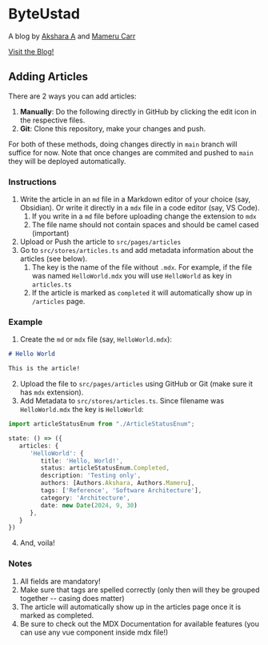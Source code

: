 # ByteUstad

A blog by [Akshara A](https://github.com/akshara-a) and [Mameru Carr](https://github.com/mameru-carr)

[Visit the Blog!](https://byteustad.onrender.com/)

## Adding Articles
There are 2 ways you can add articles:
1. __Manually__: Do the following directly in GitHub by clicking the edit icon in the respective files.
2. __Git__: Clone this repository, make your changes and push.

For both of these methods, doing changes directly in `main` branch will suffice for now. Note that
once changes are commited and pushed to `main` they will be deployed automatically.
### Instructions
1. Write the article in an `md` file in a Markdown editor of your choice (say, Obsidian). Or write it directly in a `mdx` file in a code editor (say, VS Code).
    1. If you write in a `md` file before uploading change the extension to `mdx`
    2. The file name should not contain spaces and should be camel cased (important)
2. Upload or Push the article to `src/pages/articles`
3. Go to `src/stores/articles.ts` and add metadata information about the articles (see below).
    1. The key is the name of the file without `.mdx`. For example, if the file was named `HelloWorld.mdx` you will use `HelloWorld` as key in `articles.ts`
    2. If the article is marked as `completed` it will automatically show up in `/articles` page.

### Example

1. Create the `md` or `mdx` file (say, `HelloWorld.mdx`):
```md
# Hello World

This is the article!
```

2. Upload the file to `src/pages/articles` using GitHub or Git (make sure it has `mdx` extension).
3. Add Metadata to `src/stores/articles.ts`. Since filename was `HelloWorld.mdx` the key is `HelloWorld`:

```ts
import articleStatusEnum from "./ArticleStatusEnum";

state: () => ({
   articles: {
      'HelloWorld': {
         title: 'Hello, World!',
         status: articleStatusEnum.Completed,
         description: 'Testing only',
         authors: [Authors.Akshara, Authors.Mameru],
         tags: ['Reference', 'Software Architecture'],
         category: 'Architecture',
         date: new Date(2024, 9, 30)
      },
   }
})
```
4. And, voila!

### Notes
1. All fields are mandatory!
2. Make sure that tags are spelled correctly (only then will they be grouped together -- casing does matter)
3. The article will automatically show up in the articles page once it is marked as completed.
4. Be sure to check out the MDX Documentation for available features (you can use any vue component inside mdx file!)